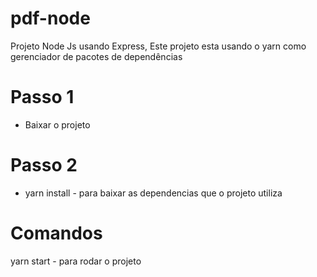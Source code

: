 # pdf-node
Projeto Node Js usando Express, 
Este projeto esta usando o yarn como gerenciador de pacotes de dependências

# Passo 1
 - Baixar o projeto
# Passo 2
 - yarn install - para baixar as dependencias que o projeto utiliza

# Comandos
yarn start - para rodar o projeto
